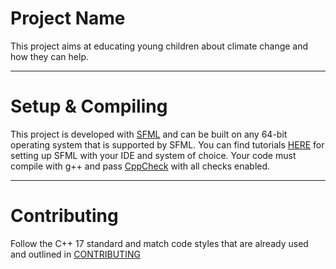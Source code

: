 # Project Name
This project aims at educating young children about climate change and how they can help. 

---

# Setup & Compiling
This project is developed with [SFML](https://www.sfml-dev.org/index.php) and can be built on any 64-bit operating system that is supported by SFML. You can find tutorials [HERE](https://www.sfml-dev.org/tutorials/2.5/) for setting up SFML with your IDE and system of choice. Your code must compile with g++ and pass [CppCheck](https://github.com/danmar/cppcheck) with all checks enabled. 

---

# Contributing
Follow the C++ 17 standard and match code styles that are already used and outlined in [CONTRIBUTING](/CONTRIBUTING.md)

